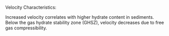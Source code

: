 Velocity Characteristics:

Increased velocity correlates with higher hydrate content in sediments.
Below the gas hydrate stability zone (GHSZ), velocity decreases due to free gas compressibility.

